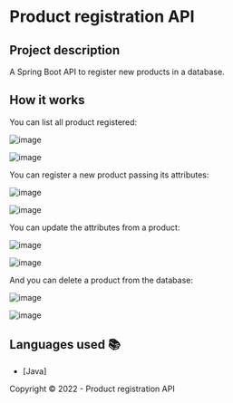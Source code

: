 ﻿<h1>Product registration API</h1> 

## Project description

<p align="justify">
    A Spring Boot API to register new products in a database.
</p>

## How it works

<p align="justify">
    You can list all product registered:
    
   ![image](https://user-images.githubusercontent.com/97038663/199546443-68d0764f-37f1-4096-a9d3-82457ef03c91.png)

    
   ![image](https://user-images.githubusercontent.com/97038663/199546073-f09fd80f-9a16-4438-b9b6-96b9395916b6.png)

   You can register a new product passing its attributes:
    
   ![image](https://user-images.githubusercontent.com/97038663/199546716-365cfa48-e27d-4f09-8146-85f48cd01bc7.png)

   ![image](https://user-images.githubusercontent.com/97038663/199547507-52238a30-74f8-4c94-bb9e-6b11b2e683f3.png)

   You can update the attributes from a product:
   
   ![image](https://user-images.githubusercontent.com/97038663/199548421-0204b421-1e73-471e-b7a3-36c473e61993.png)
   
   ![image](https://user-images.githubusercontent.com/97038663/199548302-348ca96a-7a2d-440f-b970-91ac248ca0b2.png)

   And you can delete a product from the database:
   
   ![image](https://user-images.githubusercontent.com/97038663/199548621-d09c5a69-f3a5-4f02-a3be-501c6259ced3.png)

   ![image](https://user-images.githubusercontent.com/97038663/199548885-929df2fa-247a-45d1-9716-2261f9010832.png)

</p>

## Languages used :books:

- [Java]

Copyright :copyright: 2022 - Product registration API
